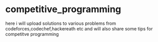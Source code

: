 # competitive_programming
here i will upload solutions to various problems from codeforces,codechef,hackereath etc and will also share some tips for competitve programming
